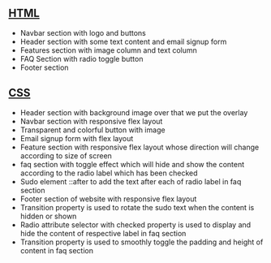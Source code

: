 ## [HTML](./index.html)

- Navbar section with logo and buttons
- Header section with some text content and email signup form
- Features section with image column and text column
- FAQ Section with radio toggle button
- Footer section

## [CSS](./style.css)

- Header section with background image over that we put the overlay
- Navbar section with responsive flex layout
- Transparent and colorful button with image
- Email signup form with flex layout
- Feature section with responsive flex layout whose direction will change according to size of screen
- faq section with toggle effect which will hide and show the content according to the radio label which has been checked
- Sudo element ::after to add the text after each of radio label in faq section
- Footer section of website with responsive flex layout
- Transition property is used to rotate the sudo text when the content is hidden or shown
- Radio attribute selector with checked property is used to display and hide the content of respective label in faq section
- Transition property is used to smoothly toggle the padding and height of content in faq section
